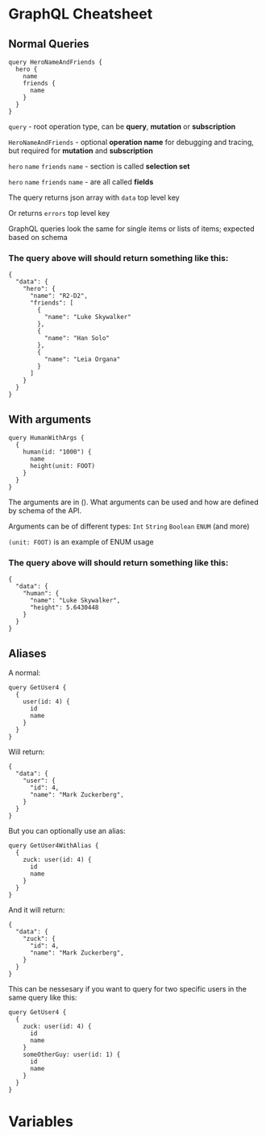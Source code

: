 # GraphQL Cheatsheet

## Normal Queries

```
query HeroNameAndFriends {
  hero {
    name
    friends {
      name
    }
  }
}
```

`query` - root operation type, can be **query**, **mutation** or **subscription**

`HeroNameAndFriends` - optional **operation name** for debugging and tracing, but required for **mutation** and **subscription**

`hero` `name` `friends` `name` - section is called **selection set**

`hero` `name` `friends` `name` - are all called **fields**

The query returns json array with `data` top level key

Or returns `errors` top level key

GraphQL queries look the same for single items or lists of items; expected based on schema

### The query above will should return something like this:

```
{
  "data": {
    "hero": {
      "name": "R2-D2",
      "friends": [
        {
          "name": "Luke Skywalker"
        },
        {
          "name": "Han Solo"
        },
        {
          "name": "Leia Organa"
        }
      ]
    }
  }
}
```

## With arguments

```
query HumanWithArgs {
  {
    human(id: "1000") {
      name
      height(unit: FOOT)
    }
  }
}
```

The arguments are in (). What arguments can be used and how are defined by schema of the API.

Arguments can be of different types: `Int` `String` `Boolean` `ENUM` (and more)

`(unit: FOOT)` is an example of ENUM usage

### The query above will should return something like this:

```
{
  "data": {
    "human": {
      "name": "Luke Skywalker",
      "height": 5.6430448
    }
  }
}
```

## Aliases

A normal:
```
query GetUser4 {
  {
    user(id: 4) {
      id
      name
    }
  }
}
```

Will return:
```
{
  "data": {
    "user": {
      "id": 4,
      "name": "Mark Zuckerberg",
    }
  }
}
```

But you can optionally use an alias:
```
query GetUser4WithAlias {
  {
    zuck: user(id: 4) {
      id
      name
    }
  }
}

```

And it will return:
```
{
  "data": {
    "zuck": {
      "id": 4,
      "name": "Mark Zuckerberg",
    }
  }
}
```

This can be nessesary if you want to query for two specific users in the same query like this:
```
query GetUser4 {
  {
    zuck: user(id: 4) {
      id
      name
    }
    someOtherGuy: user(id: 1) {
      id
      name
    }
  }
}
```

# Variables
